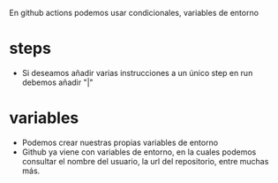 En github actions podemos usar condicionales, variables de entorno


# steps
- Si deseamos añadir varias instrucciones a un único step en run debemos añadir "|"

# variables
- Podemos crear nuestras propias variables de entorno
- Github ya viene con variables de entorno, en la cuales 
	podemos consultar el nombre del usuario, la url del repositorio, entre muchas más.
